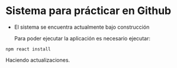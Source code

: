 <h1> Sistema para prácticar en Github </h1>

- El sistema se encuentra actualmente bajo construcción

  Para poder ejecutar la aplicación es necesario ejecutar:

```npm react install```

  Haciendo actualizaciones.
